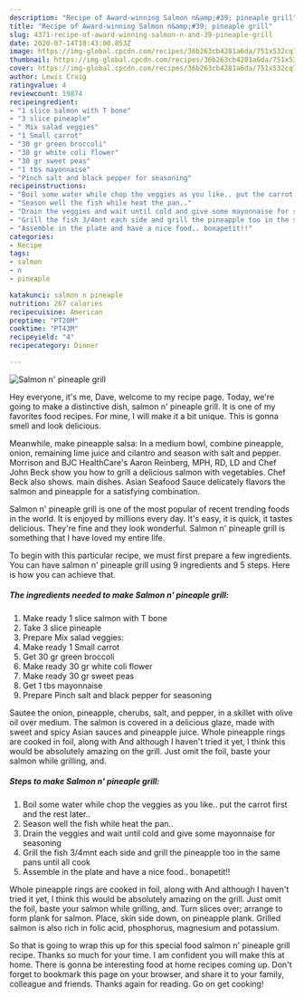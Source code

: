 ```yaml
---
description: "Recipe of Award-winning Salmon n&amp;#39; pineaple grill"
title: "Recipe of Award-winning Salmon n&amp;#39; pineaple grill"
slug: 4371-recipe-of-award-winning-salmon-n-and-39-pineaple-grill
date: 2020-07-14T18:43:00.853Z
image: https://img-global.cpcdn.com/recipes/36b263cb4281a6da/751x532cq70/salmon-n-pineaple-grill-recipe-main-photo.jpg
thumbnail: https://img-global.cpcdn.com/recipes/36b263cb4281a6da/751x532cq70/salmon-n-pineaple-grill-recipe-main-photo.jpg
cover: https://img-global.cpcdn.com/recipes/36b263cb4281a6da/751x532cq70/salmon-n-pineaple-grill-recipe-main-photo.jpg
author: Lewis Craig
ratingvalue: 4
reviewcount: 19874
recipeingredient:
- "1 slice salmon with T bone"
- "3 slice pineaple"
- " Mix salad veggies"
- "1 Small carrot"
- "30 gr green broccoli"
- "30 gr white coli flower"
- "30 gr sweet peas"
- "1 tbs mayonnaise"
- "Pinch salt and black pepper for seasoning"
recipeinstructions:
- "Boil some water while chop the veggies as you like.. put the carrot first and the rest later.."
- "Season well the fish while heat the pan.."
- "Drain the veggies and wait until cold and give some mayonnaise for seasoning"
- "Grill the fish 3/4mnt each side and grill the pineapple too in the same pans until all cook"
- "Assemble in the plate and have a nice food.. bonapetit!!"
categories:
- Recipe
tags:
- salmon
- n
- pineaple

katakunci: salmon n pineaple 
nutrition: 267 calories
recipecuisine: American
preptime: "PT20M"
cooktime: "PT43M"
recipeyield: "4"
recipecategory: Dinner

---
```



![Salmon n&#39; pineaple grill](https://img-global.cpcdn.com/recipes/36b263cb4281a6da/751x532cq70/salmon-n-pineaple-grill-recipe-main-photo.jpg)

Hey everyone, it's me, Dave, welcome to my recipe page. Today, we're going to make a distinctive dish, salmon n&#39; pineaple grill. It is one of my favorites food recipes. For mine, I will make it a bit unique. This is gonna smell and look delicious.

Meanwhile, make pineapple salsa: In a medium bowl, combine pineapple, onion, remaining lime juice and cilantro and season with salt and pepper. Morrison and BJC HealthCare&#39;s Aaron Reinberg, MPH, RD, LD and Chef John Beck show you how to grill a delicious salmon with vegetables. Chef Beck also shows. main dishes. Asian Seafood Sauce delicately flavors the salmon and pineapple for a satisfying combination.

Salmon n&#39; pineaple grill is one of the most popular of recent trending foods in the world. It is enjoyed by millions every day. It's easy, it is quick, it tastes delicious. They're fine and they look wonderful. Salmon n&#39; pineaple grill is something that I have loved my entire life.


To begin with this particular recipe, we must first prepare a few ingredients. You can have salmon n&#39; pineaple grill using 9 ingredients and 5 steps. Here is how you can achieve that.

<!--inarticleads1-->

##### The ingredients needed to make Salmon n&#39; pineaple grill:

1. Make ready 1 slice salmon with T bone
1. Take 3 slice pineaple
1. Prepare  Mix salad veggies:
1. Make ready 1 Small carrot
1. Get 30 gr green broccoli
1. Make ready 30 gr white coli flower
1. Make ready 30 gr sweet peas
1. Get 1 tbs mayonnaise
1. Prepare Pinch salt and black pepper for seasoning


Sautee the onion, pineapple, cherubs, salt, and pepper, in a skillet with olive oil over medium. The salmon is covered in a delicious glaze, made with sweet and spicy Asian sauces and pineapple juice. Whole pineapple rings are cooked in foil, along with And although I haven&#39;t tried it yet, I think this would be absolutely amazing on the grill. Just omit the foil, baste your salmon while grilling, and. 

<!--inarticleads2-->

##### Steps to make Salmon n&#39; pineaple grill:

1. Boil some water while chop the veggies as you like.. put the carrot first and the rest later..
1. Season well the fish while heat the pan..
1. Drain the veggies and wait until cold and give some mayonnaise for seasoning
1. Grill the fish 3/4mnt each side and grill the pineapple too in the same pans until all cook
1. Assemble in the plate and have a nice food.. bonapetit!!


Whole pineapple rings are cooked in foil, along with And although I haven&#39;t tried it yet, I think this would be absolutely amazing on the grill. Just omit the foil, baste your salmon while grilling, and. Turn slices over; arrange to form plank for salmon. Place, skin side down, on pineapple plank. Grilled salmon is also rich in folic acid, phosphorus, magnesium and potassium. 

So that is going to wrap this up for this special food salmon n&#39; pineaple grill recipe. Thanks so much for your time. I am confident you will make this at home. There is gonna be interesting food at home recipes coming up. Don't forget to bookmark this page on your browser, and share it to your family, colleague and friends. Thanks again for reading. Go on get cooking!
